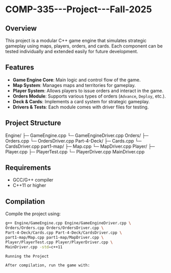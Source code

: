 # COMP-335---Project---Fall-2025

## Overview
This project is a modular C++ game engine that simulates strategic gameplay using maps, players, orders, and cards. Each component can be tested individually and extended easily for future development.

## Features
- **Game Engine Core**: Main logic and control flow of the game.
- **Map System**: Manages maps and territories for gameplay.
- **Player System**: Allows players to issue orders and interact in the game.
- **Orders Module**: Supports various types of orders (`Advance`, `Deploy`, etc.).
- **Deck & Cards**: Implements a card system for strategic gameplay.
- **Drivers & Tests**: Each module comes with driver files for testing.

## Project Structure
Engine/
├─ GameEngine.cpp
└─ GameEngineDriver.cpp
Orders/
├─ Orders.cpp
└─ OrdersDriver.cpp
Part-4-Deck/
├─ Cards.cpp
└─ CardsDriver.cpp
part1-map/
├─ Map.cpp
└─ MapDriver.cpp
Player/
├─ Player.cpp
├─ PlayerTest.cpp
└─ PlayerDriver.cpp
MainDriver.cpp

## Requirements
- GCC/G++ compiler
- C++11 or higher

## Compilation
Compile the project using:

```bash
g++ Engine/GameEngine.cpp Engine/GameEngineDriver.cpp \
Orders/Orders.cpp Orders/OrdersDriver.cpp \
Part-4-Deck/Cards.cpp Part-4-Deck/CardsDriver.cpp \
part1-map/Map.cpp part1-map/MapDriver.cpp \
Player/PlayerTest.cpp Player/PlayerDriver.cpp \
MainDriver.cpp -std=c++11

Running the Project

After compilation, run the game with:
